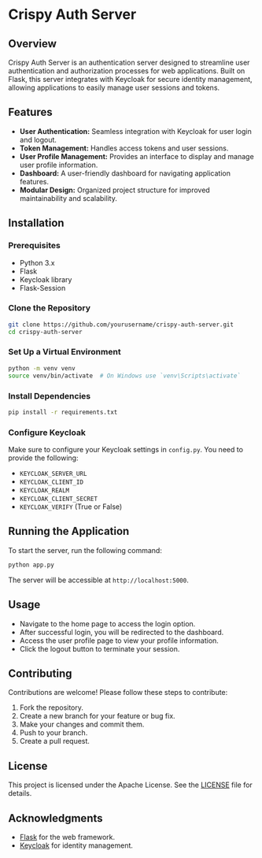 # Crispy Auth Server

## Overview

Crispy Auth Server is an authentication server designed to streamline user authentication and authorization processes for web applications. Built on Flask, this server integrates with Keycloak for secure identity management, allowing applications to easily manage user sessions and tokens.

## Features

- **User Authentication:** Seamless integration with Keycloak for user login and logout.
- **Token Management:** Handles access tokens and user sessions.
- **User Profile Management:** Provides an interface to display and manage user profile information.
- **Dashboard:** A user-friendly dashboard for navigating application features.
- **Modular Design:** Organized project structure for improved maintainability and scalability.

## Installation

### Prerequisites

- Python 3.x
- Flask
- Keycloak library
- Flask-Session

### Clone the Repository

```bash
git clone https://github.com/yourusername/crispy-auth-server.git
cd crispy-auth-server
```

### Set Up a Virtual Environment

```bash
python -m venv venv
source venv/bin/activate  # On Windows use `venv\Scripts\activate`
```

### Install Dependencies

```bash
pip install -r requirements.txt
```

### Configure Keycloak

Make sure to configure your Keycloak settings in `config.py`. You need to provide the following:

- `KEYCLOAK_SERVER_URL`
- `KEYCLOAK_CLIENT_ID`
- `KEYCLOAK_REALM`
- `KEYCLOAK_CLIENT_SECRET`
- `KEYCLOAK_VERIFY` (True or False)

## Running the Application

To start the server, run the following command:

```bash
python app.py
```

The server will be accessible at `http://localhost:5000`.

## Usage

- Navigate to the home page to access the login option.
- After successful login, you will be redirected to the dashboard.
- Access the user profile page to view your profile information.
- Click the logout button to terminate your session.

## Contributing

Contributions are welcome! Please follow these steps to contribute:

1. Fork the repository.
2. Create a new branch for your feature or bug fix.
3. Make your changes and commit them.
4. Push to your branch.
5. Create a pull request.

## License

This project is licensed under the Apache License. See the [LICENSE](LICENSE) file for details.

## Acknowledgments

- [Flask](https://flask.palletsprojects.com/) for the web framework.
- [Keycloak](https://www.keycloak.org/) for identity management.